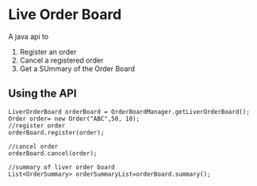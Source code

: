# Live Order Board
A java api to
1) Register an order
2) Cancel a registered order
3) Get a SUmmary of the Order Board

## Using the API

```
LiverOrderBoard orderBoard = OrderBoardManager.getLiverOrderBoard();
Order order= new Order("ABC",50, 10);
//register order
orderBoard.register(order);

//cancel order
orderBoard.cancel(order);

//summary of liver order board
List<OrderSummary> orderSummaryList=orderBoard.summary();
```

